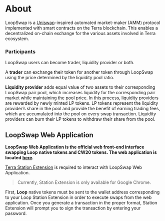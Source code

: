 # About

LoopSwap is a [Uniswap](https://uniswap.org)-inspired automated market-maker (AMM) protocol implemented with smart contracts on the Terra blockchain. This enables a decentralized on-chain exchange for the various assets involved in Terra ecosystem.

### Participants <a href="#participants" id="participants"></a>

LoopSwap users can become trader, liquidity provider or both.

A **trader** can exchange their token for another token through LoopSwap using the price determined by the liquidity pool ratio.

**Liquidity provider** adds equal value of two assets to their corresponding LoopSwap pair pool, which increases liquidity for the corresponding pair market while maintaining the pool price. In this process, liquidity providers are rewarded by newly minted LP tokens. LP tokens represent the liquidity provider’s share in the pool and provide the benefit of earning trading fees, which are accumulated into the pool on every swap transaction. Liquidity providers can burn their LP tokens to withdraw their share from the pool.

## LoopSwap Web Application <a href="#terraswap-web-application" id="terraswap-web-application"></a>

**LoopSwap Web Application is the official web front-end interface swapping Loop native tokens and CW20 tokens. The web application is located** [**here**](https://app.terraswap.io)**.**

[Terra Station Extension](https://chrome.google.com/webstore/detail/terra-station/aiifbnbfobpmeekipheeijimdpnlpgpp) is required to interact with LoopSwap Web Application.

> Currently, Station Extension is only available for Google Chrome.

First, **Loop** native tokens must be sent to the wallet address corresponding to your Loop Station Extension in order to execute swaps from the web application. Once you generate a transaction in the proper format, Station Extension will prompt you to sign the transaction by entering your password.
